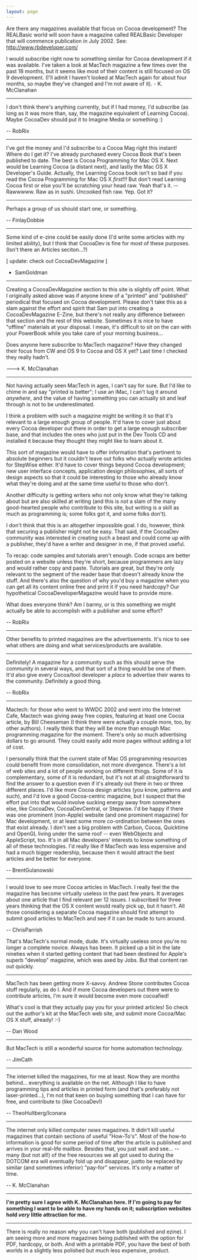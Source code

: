 ```yaml
---
layout: page
---
```




Are there any magazines available that focus on Cocoa development?  The REALBasic world will soon have a magazine called REALBasic Developer that will commence publication in July 2002.  See: http://www.rbdeveloper.com/

I would subscribe right now to something similar for Cocoa development if it was available.  I've taken a look at MacTech magazine a few times over the past 18 months, but it seems like most of their content is still focused on OS 9 development.  (I'll admit I haven't looked at MacTech again for about four months, so maybe they've changed and I'm not aware of it).  - K. McClanahan

----

I don't think there's anything currently, but if I had money, I'd subscribe (as long as it was more than, say, the magazine equivalent of Learning Cocoa). Maybe CocoaDev should put it to Imagine Media or something :)

-- RobRix

----

I've got the money and I'd subscribe to a Cocoa Mag right this instant!  Where do I get it?  I've already purchased every Cocoa Book that's been published to date.  The best is Cocoa Programming for Mac OS X.  Next would be Learning Cocoa (a distant next), and lastly the Mac OS X Developer's Guide.  Actually, the Learning Cocoa book isn't so bad if you read the Cocoa Programming for Mac OS X *first!!!*  But don't read Learning Cocoa first or else you'll be scratching your head raw.  Yeah that's it. --Rawwwww.  Raw as in sushi.  Uncooked fish raw.  Yep.  Got it?

----

Perhaps a group of us should start one, or something.

-- FinlayDobbie

----

Some kind of e-zine could be easily done (I'd write some articles with my limited ability), but I think that CocoaDev is fine for most of these purposes. (Isn't there an Articles seciton...?)

[ update: check out CocoaDevMagazine ]

- SamGoldman

----

Creating a CocoaDevMagazine section to this site is slightly off point.  What I originally asked above was if anyone knew of a "printed" and "published" periodical that focused on Cocoa development.  Please don't take this as a slam against the effort and spirit that Sam put into creating a CocoaDevMagazine E-Zine, but there's not really any difference between that section and the rest of this website.  Sometimes it is nice to have "offline" materials at your disposal.  I mean, it's difficult to sit on the can with your PowerBook while you take care of your morning business...

Does anyone here subscribe to MacTech magazine?  Have they changed their focus from CW and OS 9 to Cocoa and OS X yet?  Last time I checked they really hadn't.

---> K. McClanahan

----

Not having actually seen MacTech in ages, I can't say for sure. But I'd like to chime in and say "printed is better"; I use an iMac, I can't lug it around *anywhere*, and the value of having something you can actually sit and leaf through is not to be underestimated.

I think a problem with such a magazine might be writing it so that it's relevant to a large enough group of people. It'd have to cover just about every Cocoa developer out there in order to get a large enough subscriber base, and that includes the ones who just put in the Dev Tools CD and installed it because they thought they might like to learn about it.

This sort of magazine would have to offer information that's pertinent to absolute beginners but it couldn't leave out folks who actually wrote articles for StepWise either. It'd have to cover things beyond Cocoa development; new user interface concepts, application design philosophies, all sorts of design aspects so that it could be interesting to those who already know what they're doing and at the same time useful to those who don't.

Another difficulty is getting writers who not only know what they're talking about but are also skilled at writing (and this is *not* a slam of the many good-hearted people who contribute to this site, but writing is a skill as much as programming is; some folks got it, and some folks don't).

I don't think that this is an altogether impossible goal. I do, however, think that securing a publisher might not be easy. That said, if the CocoaDev community was interested in creating such a beast and could come up with a publisher, they'd have a writer and designer in me, if that proved useful.

To recap: code samples and tutorials aren't enough. Code scraps are better posted on a website unless they're short, because programmers are lazy and would rather copy and paste. Tutorials are great, but they're only relevant to the segment of the reader base that doesn't already know the stuff. And there's also the question of why you'd buy a magazine when you can get all its content online free and print it if you need hardcopy? Our hypothetical CocoaDeveloperMagazine would have to provide more.

What does everyone think? Am I barmy, or is this something we might actually be able to accomplish with a publisher and some effort?

-- RobRix

----

Other benefits to printed magazines are the advertisements.  It's nice to see what others are doing and what services/products are available.

----

Definitely! A magazine for a community such as this should serve the community in several ways, and that sort of a thing would be one of them. It'd also give every Cocoa/tool developer a *place* to advertise their wares to the community. Definitely a good thing.

-- RobRix

----

Mactech: for those who went to WWDC 2002 and went into the Internet Cafe, Mactech was giving away free copies, featuring at least one Cocoa article, by Bill Cheeseman (I think there were actually a couple more, too, by other authors). I really think that they will be more than enough Mac programming magazine for the moment. There's only so much advertising dollars to go around. They could easily add more pages without adding a lot of cost.

I personally think that the current state of Mac OS programming resources could benefit from more consolidation, not more divergence. There's a lot of web sites and a lot of people working on different things. Some of it is complementary, some of it is redundant, but it's not at all straightforward to find the answer to a question even if it's already out there in two or three different places. I'd like more Cocoa design articles (you know, patterns and such), and I'd love a good Cocoa-centric magazine, but I suspect that the effort put into that would involve sucking energy away from somewhere else, like CocoaDev, CocoaDevCentral, or Stepwise. I'd be happy if there was one prominent (non-Apple) website (and one prominent magazine) for Mac development, or at least some more co-ordination between the ones that exist already. I don't see a big problem with Carbon, Cocoa, Quicktime and OpenGL living under the same roof -- even WebObjects and AppleScript, too. It's in all Mac developers' interests to know something of all of these technologies. I'd really like if MacTech was less expensive and had a much bigger readership, because then it would attract the best articles and be better for everyone.

-- BrentGulanowski

----

I would love to see more Cocoa articles in MacTech. I really feel the the magazine has become virtually useless in the past few years. It averages  about one article that I find relevant per 12 issues. I subscribed for three years thinking that the OS X content would really pick up, but it hasn't. All those considering a separate Cocoa magazine should first attempt to submit good articles to MacTech and see if it can be made to turn around.

-- ChrisParrish

That's MacTech's normal mode, dude. It's virtually useless once you're no longer a complete novice. Always has been. It picked up a bit in the late nineties when it started getting content that had been destined for Apple's superb "develop" magazine, which was axed by Jobs. But that content ran out quickly.

----

MacTech has been getting more X-savvy.  Andrew Stone contributes Cocoa stuff regularly, as do I.  And if more Cocoa developers out there were to contribute articles, I'm sure it would become even more cocoafied!

What's cool is that they actually pay you for your printed articles!  So check out the author's kit at the MacTech web site, and submit more Cocoa/Mac OS X stuff, already!  :-)

-- Dan Wood

----

But MacTech is still a wonderful source for home automation technology.

-- JimCath


----

The internet killed the magazines, for me at least. Now they are months behind... everything is available on the net. Although I like to have programming tips and articles in printed form (and that's preferably not laser-printed...), I'm not that keen on buying something that I can have for free, and contribute to (like CocoaDev!)

-- TheoHultberg/Iconara

----

The internet only killed computer *news* magazines.  It didn't kill useful magazines that contain sections of useful "How-To's".  Most of the how-to information is good for some period of time after the article is published and arrives in your real-life mailbox.  Besides that, you just wait and see...  --many (but not all!) of the free resources we all got used to during the DOTCOM era will eventually fold up and disappear, justto be replaced by similar (and sometimes inferior) "pay-for" services.  It's only a matter of time.

-- K. McClanahan

----

**I'm pretty sure I agree with K. McClanahan here. If I'm going to pay for something I want to be able to have my hands on it; subscription websites hold *very* little attraction for me.**

----

There is really no reason why you can't have both (published and ezine). I am seeing more and more magazines being published with the option for PDF, hardcopy, or both. And with a printable PDF, you have the best of both worlds in a slightly less polished but much less expensive, product.
